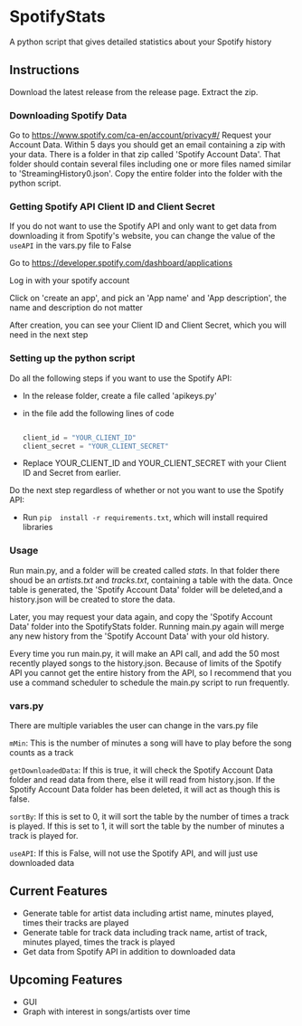 # SpotifyStats

A python script that gives detailed statistics about your Spotify history

## Instructions

Download the latest release from the release page.
Extract the zip.

### Downloading Spotify Data

Go to https://www.spotify.com/ca-en/account/privacy#/
Request your Account Data. Within 5 days you should get an email containing a zip with your data. 
There is a folder in that zip called 'Spotify Account Data'. That folder should contain several files including one or more files named similar to 'StreamingHistory0.json'. 
Copy the entire folder into the folder with the python script. 

### Getting Spotify API Client ID and Client Secret

If you do not want to use the Spotify API and only want to get data from downloading it from Spotify's website, you can change the value of the ``useAPI`` in the vars.py file to False


Go to https://developer.spotify.com/dashboard/applications

Log in with your spotify account

Click on 'create an app', and pick an 'App name' and 'App description', the name and description do not matter

After creation, you can see your Client ID and Client Secret, which you will need in the next step

### Setting up the python script

Do all the following steps if you want to use the Spotify API:

- In the release folder, create a file called 'apikeys.py'

- in the file add the following lines of code

    ```python

    client_id = "YOUR_CLIENT_ID"
    client_secret = "YOUR_CLIENT_SECRET"

    ```

- Replace YOUR_CLIENT_ID and YOUR_CLIENT_SECRET with your Client ID and Secret from earlier. 

Do the next step regardless of whether or not you want to use the Spotify API:

- Run ``pip  install -r requirements.txt``, which will install required libraries


### Usage

Run main.py, and a folder will be created called *stats*. In that folder there shoud be an *artists.txt* and *tracks.txt*, containing a table with the data. Once table is generated, the 'Spotify Account Data' folder will be deleted,and a history.json will be created to store the data. 

Later, you may request your data again, and copy the 'Spotify Account Data' folder into the SpotifyStats folder. Running main.py again will merge any new history from the 'Spotify Account Data' with your old history.

Every time you run main.py, it will make an API call, and add the 50 most recently played songs to the history.json. Because of limits of the Spotify API you cannot get the entire history from the API, so I recommend that you use a command scheduler to schedule the main.py script to run frequently. 

### vars.py
There are multiple variables the user can change in the vars.py file

`mMin`: This is the number of minutes a song will have to play before the song counts as a track

`getDownloadedData`: If this is true, it will check the Spotify Account Data folder and read data from there, else it will read from history.json. If the Spotify Account Data folder has been deleted, it will act as though this is false.

`sortBy`: If this is set to 0, it will sort the table by the number of times a track is played. If this is set to 1, it will sort the table by the number of minutes a track is played for. 

`useAPI`: If this is False, will not use the Spotify API, and will just use downloaded data
## Current Features

- Generate table for artist data including artist name, minutes played, times their tracks are played
- Generate table for track data including track name, artist of track, minutes played, times the track is played
- Get data from Spotify API in addition to downloaded data

## Upcoming Features

- GUI
- Graph with interest in songs/artists over time